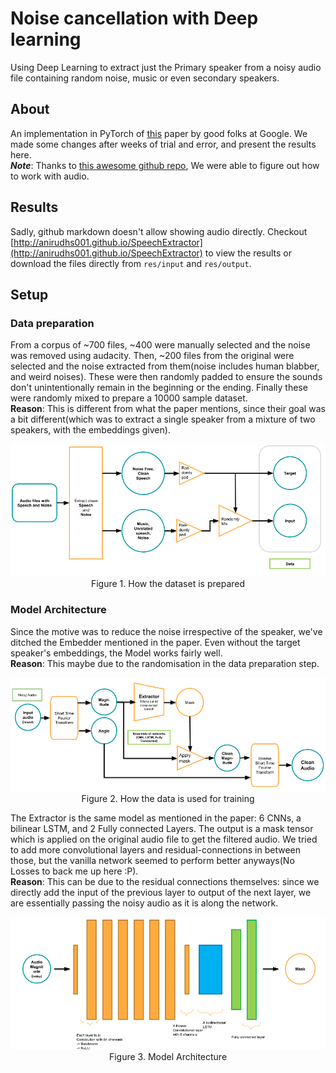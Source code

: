 
# Noise cancellation with Deep learning
Using Deep Learning to extract just the Primary speaker from a noisy audio file containing random noise, music or even secondary speakers.  
## About
An implementation in PyTorch of [this](https://arxiv.org/abs/1810.04826) paper by good folks at
Google. We made some changes after weeks of trial and error, and present
the results here.    
***Note***: Thanks to [this awesome github repo](https://github.com/mindslab-ai/voicefilter),
We were able to figure out how to work with audio.  

## Results
Sadly, github markdown doesn't allow showing audio directly. Checkout [http://anirudhs001.github.io/SpeechExtractor](http://anirudhs001.github.io/SpeechExtractor) to view the results or
download the files directly from `res/input` and `res/output`. 

## Setup
### Data preparation  
From a corpus of ~700 files, ~400 were manually selected and the noise was removed using audacity. Then, ~200
files from the original were selected and the noise extracted from them(noise includes human blabber, and weird
noises). These were then randomly padded to ensure the sounds don't unintentionally remain in 
the beginning or the ending. Finally these were randomly mixed to prepare a 10000 sample dataset.  
**Reason**: This is different from what the paper mentions, since their goal was a
bit different(which was to extract a single speaker from a mixture of two speakers, with the embeddings
given). 

<div align="center">
    <img src="./res/images/Data.png" alt="Data preparation pipeline" width=800>
    <br>
    Figure 1. How the dataset is prepared
</div>

### Model Architecture
Since the motive was to reduce the noise irrespective of the speaker, we've ditched the Embedder mentioned
in the paper. Even without the target speaker's embeddings, the Model works fairly well.   
**Reason**: This maybe due to the randomisation in the data preparation step.

<div align="center">
    <img src="./res/images/InformationFlow.png" alt="Information Flow to Model" width=800>
    <br>
    Figure 2. How the data is used for training  
</div>

The Extractor is the same model as mentioned in the paper: 6 CNNs, a bilinear LSTM, and 2 Fully connected
Layers. The output is a mask tensor which is applied on the original audio file to get the filtered
audio. We tried to add more convolutional layers and residual-connections in between those, but the
vanilla network seemed to perform better anyways(No Losses to back me up here :P).  
**Reason**: This can be due to the residual connections themselves: since we directly add the input of
the previous layer to output of the next layer, we are essentially passing the noisy audio as it is along
the network.

<div align="center">
    <img src="./res/images/Architecture.png" alt="Model Architecture" width=800>
    <br>
    Figure 3. Model Architecture
</div>
